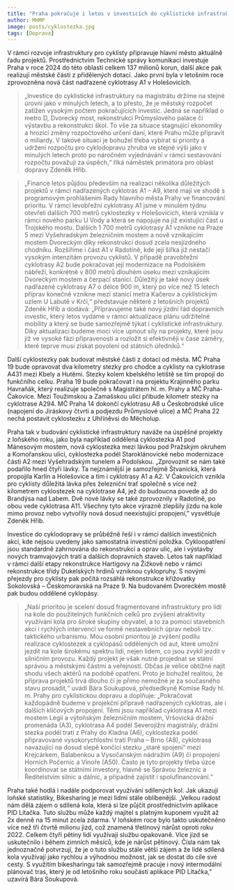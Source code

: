 ```yaml
---
title: "Praha pokračuje i letos v investicích do cyklistické infrastruktury"
author: MHMP
image: posts/cyklostezka.jpg
tags: [Doprava]
---
```

 
V rámci rozvoje infrastruktury pro cyklisty připravuje hlavní město aktuálně řadu projektů. Prostřednictvím Technické správy komunikací investuje Praha v roce 2024 do této oblasti celkem 137 milionů korun, další akce pak realizují městské části z přidělených dotací. Jako první byla v letošním roce zprovozněna nová část nadřazené cyklotrasy A1 v Holešovicích.

> „Investice do cyklistické infrastruktury na magistrátu držíme na stejné úrovni jako v minulých letech, a to přesto, že je městský rozpočet zatížen vysokým počtem pokračujících investic. Jedná se například o metro D, Dvorecký most, rekonstrukci Průmyslového paláce či výstavbu a rekonstrukci škol. To vše za situace stagnující ekonomiky a hrozící změny rozpočtového určení daní, které Prahu může připravit o miliardy. V takové situaci je bohužel třeba vybírat si priority a udržení rozpočtu pro cyklodopravu zhruba ve stejné výši jako v minulých letech proto po náročném vyjednávání v rámci sestavování rozpočtu považuji za úspěch,“ říká náměstek primátora pro oblast dopravy Zdeněk Hřib.

> „Finance letos půjdou především na realizaci několika důležitých projektů v rámci nadřazených cyklotras A1 – A9, které mají ve shodě s programovým prohlášením Rady hlavního města Prahy ve financování prioritu. V rámci levobřežní cyklotrasy A1 jsme v minulém týdnu otevřeli dalších 700 metrů cyklostezky v Holešovicích, která vznikla v rámci nového parku U Vody a která se napojuje na již existující část u Trojského mostu. Dalších 1 700 metrů cyklotrasy A1 vznikne na Praze 5 mezi Vyšehradským železničním mostem a nově vznikajícím mostem Dvoreckým díky rekonstrukci dosud zcela nesjízdného chodníku. Rozšíříme i část A1 v Radotíně, kde její šířka již nestačí vysokým intenzitám provozu cyklistů. V případě pravobřežní cyklotrasy A2 bude pokračovat její modernizace na Podolském nábřeží, konkrétně v 800 metrů dlouhém úseku mezi vznikajícím Dvoreckým mostem a čerpací stanicí. Důležitý je také nový úsek nadřazené cyklotrasy A7 o délce 900 m, který po více než 15 letech příprav konečně vznikne mezi stanicí metra Kačerov a cyklistickým uzlem U Labutě v Krči,“ představuje některé z letošních projektů Zdeněk Hřib a dodává: „Připravujeme také nový jízdní řád dopravních investic, který letos vydáme v rámci aktualizace plánu udržitelné mobility a který se bude samozřejmě týkat i cyklistické infrastruktury. Díky aktualizaci budeme moci více upnout síly na projekty, které jsou již ve vysoké fázi připravenosti a rozložit si efektivněji v čase záměry, které teprve musí získat povolení od státních úředníků.“

Další cyklostezky pak budovat městské části z dotací od města. MČ Praha 19 bude opravovat dva kilometry stezky pro chodce a cyklisty na cyklotrase A431 mezi Kbely a Hutěmi. Stezky kolem kbelského letiště se tím propojí do funkčního celku. Praha 19 bude pokračovat i na projektu Krajinného parku Havraňák, který realizuje společně s Magistrátem hl. m. Prahy a MČ Praha-Čakovice. Mezi Toužimskou a Zamašskou ulicí přibude kilometr stezky na cyklotrase A294. MČ Praha 14 dokončí cyklotrasu A8 u Českobrodské ulice (napojení do Jiráskovy čtvrti a podjezdu Průmyslové ulice) a MČ Praha 22 nechá postavit cyklostezku z Uhříněvsi do Měcholup. 

Praha tak v budování cyklistické infrastruktury naváže na úspěšné projekty z loňského roku, jako byla například oddělená cyklostezka A1 pod Mánesovým mostem, nová cyklostezka mezi lávkou pod Pražským okruhem a Komořanskou ulicí, cyklostezka podél Staroklánovické nebo modernizace části A2 mezi Vyšehradským tunelem a Podolskou. „Zprovoznit se nám také podařilo hned čtyři lávky. Ta nejznámější je samozřejmě Štvanická, která propojila Karlín a Holešovice a tím i cyklotrasy A1 a A2. V Čakovicích vznikla pro cyklisty důležitá lávka přes železniční trať společně s více než kilometrem cyklostezek na cyklotrase A4, jež do budoucna povede až do Brandýsa nad Labem. Dvě nové lávky se také zprovoznily v Radotíně, po obou vede cyklotrasa A11. Všechny tyto akce výrazně zlepšily jízdu na kole mimo provoz nebo vytvořily nová dosud neexistující propojení,” vysvětluje Zdeněk Hřib.

Investice do cyklodopravy se průběžně řeší i v rámci dalších investičních akcí, kde nejsou uvedeny jako samostatná investiční položka. Cykloopatření jsou standardně zahrnována do rekonstrukcí a oprav ulic, ale i výstavby nových tramvajových tratí a dalších dopravních staveb. Letos tak například v rámci další etapy rekonstrukce Hartigovy na Žižkově nebo v rámci rekonstrukce třídy Dukelských hrdinů vzniknou cyklopruhy. S novými přejezdy pro cyklisty pak počítá rozsáhlá rekonstrukce křižovatky Sokolovská – Českomoravská na Praze 9. Na budovaném Dvoreckém mostě pak budou oddělené cyklopásy.

> „Naší prioritou je scelení dosud fragmentované infrastruktury pro lidi na kole do použitelných funkčních celků pro zvýšení atraktivity využívání kola pro široké skupiny obyvatel, a to za pomoci stavebních akcí i rychlých intervencí ve formě nestavebních úprav neboli tzv. taktického urbanismu. Mou osobní prioritou je zvýšení podílu realizace cyklostezek a cyklopásů oddělených od aut, které umožní jezdit na kole širokému spektru lidí, nejen lidem, co jsou zvyklí jezdit v silničním provozu. Každý projekt je však nutné projednat se státní správou a městskými částmi a veřejností. Občas je velice obtížné najít shodu všech aktérů na podobě opatření. Proto je bohužel realitou, že příprava projektů trvá dlouho či je přímo nemožné je za současného stavu prosadit,“ uvádí Bára Soukupová, předsedkyně Komise Rady hl. m. Prahy pro cyklistickou dopravu a doplňuje: „Pokračovat každopádně budeme v projekční přípravě nadřazených cyklotras, ale i dalších klíčových propojení. Těmi jsou například cyklotrasa A1 mezi mostem Legií a výtoňským železničním mostem, Vršovická drážní promenáda (A3), cyklotrasa A4 podél Severojižní magistrály, drážní stezka podél trati z Prahy do Kladna (A6), cyklostezka podél připravované vysokorychlostní trati Praha – Brno (A8), cyklotrasa navazující na dosud slepě končící stezku „staré spojení“ mezi Krejcárkem, Balabenkou a Vysočanským nádražím (A9) či propojení Horních Počernic a Vinoře (A50). Často je tyto projekty třeba úzce koordinovat se státními investory, hlavně se Správou železnic a Ředitelstvím silnic a dálnic, a případně zajistit i spolufinancování.“

Praha také hodlá i nadále podporovat využívání sdílených kol. Jak ukazují loňské statistiky, Bikesharing je mezi lidmi stále oblíbenější. „Velkou radost nám dělá zájem o sdílená kola, která si lze půjčit prostřednictvím aplikace PID Lítačka. Tuto službu může každý majitel s platným kuponem využít až 2x denně na 15 minut zcela zdarma. V loňském roce bylo takto uskutečněno více než tři čtvrtě milionu jízd, což znamená třetinový nárůst oproti roku 2022. Celkem čtyři pětiny lidí využívají službu opakovaně. Více jízd se uskutečnilo i během zimních měsíců, kde je nárůst pětinový. Čísla nám tak jednoznačně potvrzují, že je o tuto službu stále větší zájem a že lidé sdílená kola využívají jako rychlou a výhodnou možnost, jak se dostat do cíle své cesty. S využitím bikesharingu tak samozřejmě pracuje i nový intermodální plánovač tras, který je od letošního roku součástí aplikace PID Lítačka," uzavírá Bára Soukupová. 
